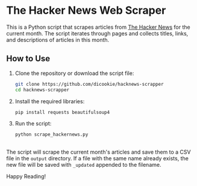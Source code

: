 # The Hacker News Web Scraper

This is a Python script that scrapes articles from [The Hacker News](https://thehackernews.com) for the current month. The script iterates through pages and collects titles, links, and descriptions of articles in this month.

## How to Use

1. Clone the repository or download the script file:

    ```sh
    git clone https://github.com/dicookie/hacknews-scrapper
    cd hacknews-scrapper
    ```

2. Install the required libraries:

    ```sh
    pip install requests beautifulsoup4
    ```

3. Run the script:

    ```sh
    python scrape_hackernews.py
    ```

##

The script will scrape the current month's articles and save them to a CSV file in the `output` directory. If a file with the same name already exists, the new file will be saved with `_updated` appended to the filename.

Happy Reading!
